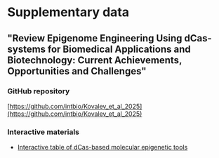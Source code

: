 # Supplementary data
## "Review Epigenome Engineering Using dCas-systems for Biomedical Applications and Biotechnology: Current Achievements, Opportunities and Challenges"


### GitHub repository
[https://github.com/intbio/Kovalev_et_al_2025](https://github.com/intbio/Kovalev_et_al_2025)

### Interactive materials
- [Interactive table of dCas-based molecular epigenetic tools](paper_tabel_1)
